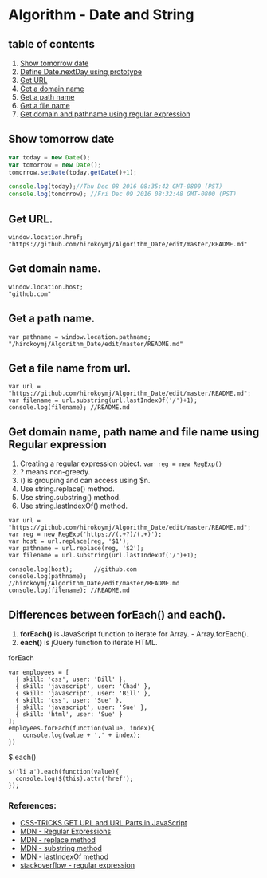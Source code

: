 # Algorithm - Date and String

## table of contents
1. [Show tomorrow date](#show-tomorrow-date)
2. [Define Date.nextDay using prototype](#)
3. [Get URL](#get-url)
4. [Get a domain name](#get-domain-name)
5. [Get a path name](#get-a-path-name)
6. [Get a file name](#get-a-file-name-from-url)
7. [Get domain and pathname using regular expression](#get-domain-name-and-path-name-using-regular-expression) 


## Show tomorrow date
```js
var today = new Date();
var tomorrow = new Date();
tomorrow.setDate(today.getDate()+1);

console.log(today);//Thu Dec 08 2016 08:35:42 GMT-0800 (PST)
console.log(tomorrow); //Fri Dec 09 2016 08:32:48 GMT-0800 (PST)
```

## Get URL.
```
window.location.href;
"https://github.com/hirokoymj/Algorithm_Date/edit/master/README.md"
```

## Get domain name.
```
window.location.host;
"github.com"
```

## Get a path name.
```
var pathname = window.location.pathname;
"/hirokoymj/Algorithm_Date/edit/master/README.md"
```

## Get a file name from url.
```
var url = "https://github.com/hirokoymj/Algorithm_Date/edit/master/README.md";
var filename = url.substring(url.lastIndexOf('/')+1);
console.log(filename); //README.md
```


## Get domain name, path name and file name using Regular expression
1. Creating a regular expression object. `var reg = new RegExp()`
2. ? means non-greedy.
3. () is grouping and can access using $n.
4. Use string.replace() method.
5. Use string.substring() method.
6. Use string.lastIndexOf() method.


```
var url = "https://github.com/hirokoymj/Algorithm_Date/edit/master/README.md";
var reg = new RegExp('https://(.+?)/(.+)');
var host = url.replace(reg, '$1');
var pathname = url.replace(reg, '$2');
var filename = url.substring(url.lastIndexOf('/')+1);

console.log(host); 		//github.com
console.log(pathname); //hirokoymj/Algorithm_Date/edit/master/README.md
console.log(filename); //README.md
```
## Differences between forEach() and each().
1. **forEach()** is JavaScript function to iterate for Array. - Array.forEach().
2. **each()** is jQuery function to iterate HTML.

forEach
```
var employees = [
  { skill: 'css', user: 'Bill' },
  { skill: 'javascript', user: 'Chad' },
  { skill: 'javascript', user: 'Bill' },
  { skill: 'css', user: 'Sue' },
  { skill: 'javascript', user: 'Sue' },
  { skill: 'html', user: 'Sue' }
];
employees.forEach(function(value, index){
	console.log(value + ',' + index);
})
```

$.each()
```
$('li a').each(function(value){
  console.log($(this).attr('href');
});
```



### References:
- [CSS-TRICKS GET URL and URL Parts in JavaScript](https://css-tricks.com/snippets/javascript/get-url-and-url-parts-in-javascript/)
- [MDN - Regular Expressions](https://developer.mozilla.org/en-US/docs/Web/JavaScript/Guide/Regular_Expressions)
- [MDN - replace method](https://developer.mozilla.org/en-US/docs/Web/JavaScript/Reference/Global_Objects/String/replace)
- [MDN - substring method](https://developer.mozilla.org/en-US/docs/Web/JavaScript/Reference/Global_Objects/String/substring)
- [MDN - lastIndexOf method](https://developer.mozilla.org/en-US/docs/Web/JavaScript/Reference/Global_Objects/String/lastIndexOf)
- [stackoverflow - regular expression](http://stackoverflow.com/questions/3809401/what-is-a-good-regular-expression-to-match-a-url)
